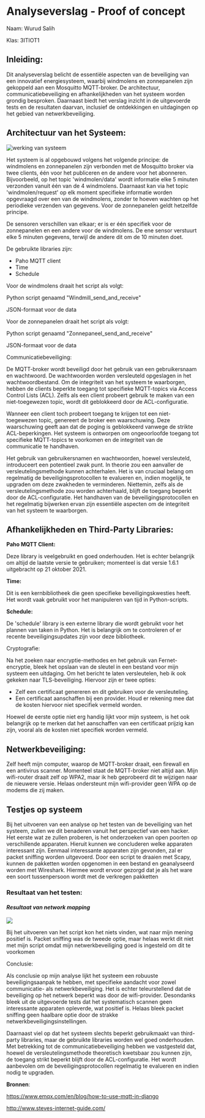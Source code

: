 # Analyseverslag - Proof of concept 
Naam: Wurud Salih

Klas: 3ITIOT1

## Inleiding:

Dit analyseverslag belicht de essentiële aspecten van de beveiliging van een innovatief energiesysteem, waarbij windmolens en zonnepanelen zijn gekoppeld aan een Mosquitto MQTT-broker. De architectuur, communicatiebeveiliging en afhankelijkheden van het systeem worden grondig besproken. Daarnaast biedt het verslag inzicht in de uitgevoerde tests en de resultaten daarvan, inclusief de ontdekkingen en uitdagingen op het gebied van netwerkbeveiliging.

## Architectuur van het Systeem:
![werking van systeem](verslagen/systeem.png)

Het systeem is al opgebouwd volgens het volgende principe: de windmolens en zonnepanelen zijn verbonden met de Mosquitto broker via twee clients, één voor het publiceren en de andere voor het abonneren. Bijvoorbeeld, op het topic 'windmolen/data' wordt informatie elke 5 minuten verzonden vanuit één van de 4 windmolens. Daarnaast kan via het topic 'windmolen/request' op elk moment specifieke informatie worden opgevraagd over een van de windmolens, zonder te hoeven wachten op het periodieke verzenden van gegevens. Voor de zonnepanelen geldt hetzelfde principe.

De sensoren verschillen van elkaar; er is er één specifiek voor de zonnepanelen en een andere voor de windmolens. De ene sensor verstuurt elke 5 minuten gegevens, terwijl de andere dit om de 10 minuten doet.

De gebruikte libraries zijn:

- Paho MQTT client
- Time
- Schedule

Voor de windmolens draait het script als volgt:

Python script genaamd "Windmill\_send\_and\_receive"

JSON-formaat voor de data

Voor de zonnepanelen draait het script als volgt:

Python script genaamd "Zonnepaneel\_send\_and\_receive"

JSON-formaat voor de data

Communicatiebeveiliging:

De MQTT-broker wordt beveiligd door het gebruik van een gebruikersnaam en wachtwoord. De wachtwoorden worden versleuteld opgeslagen in het wachtwoordbestand. Om de integriteit van het systeem te waarborgen, hebben de clients beperkte toegang tot specifieke MQTT-topics via Access Control Lists (ACL). Zelfs als een client probeert gebruik te maken van een niet-toegewezen topic, wordt dit geblokkeerd door de ACL-configuratie.

Wanneer een client toch probeert toegang te krijgen tot een niet-toegewezen topic, genereert de broker een waarschuwing. Deze waarschuwing geeft aan dat de poging is geblokkeerd vanwege de strikte ACL-beperkingen. Het systeem is ontworpen om ongeoorloofde toegang tot specifieke MQTT-topics te voorkomen en de integriteit van de communicatie te handhaven.

Het gebruik van gebruikersnamen en wachtwoorden, hoewel versleuteld, introduceert een potentieel zwak punt. In theorie zou een aanvaller de versleutelingsmethode kunnen achterhalen. Het is van cruciaal belang om regelmatig de beveiligingsprotocollen te evalueren en, indien mogelijk, te upgraden om deze zwakheden te verminderen. Niettemin, zelfs als de versleutelingsmethode zou worden achterhaald, blijft de toegang beperkt door de ACL-configuratie. Het handhaven van de beveiligingsprotocollen en het regelmatig bijwerken ervan zijn essentiële aspecten om de integriteit van het systeem te waarborgen.
## Afhankelijkheden en Third-Party Libraries:
**Paho MQTT Client:**

Deze library is veelgebruikt en goed onderhouden. Het is echter belangrijk om altijd de laatste versie te gebruiken; momenteel is dat versie 1.6.1 uitgebracht op 21 oktober 2021.

**Time:**

Dit is een kernbibliotheek die geen specifieke beveiligingskwesties heeft. Het wordt vaak gebruikt voor het manipuleren van tijd in Python-scripts.

**Schedule:**

De 'schedule' library is een externe library die wordt gebruikt voor het plannen van taken in Python. Het is belangrijk om te controleren of er recente beveiligingsupdates zijn voor deze bibliotheek.

Cryptografie:

Na het zoeken naar encryptie-methodes en het gebruik van Fernet-encryptie, bleek het opslaan van de sleutel in een bestand voor mijn systeem een uitdaging. Om het bericht te laten versleutelen, heb ik ook gekeken naar TLS-beveiliging. Hiervoor zijn er twee opties: 

- Zelf een certificaat genereren en dit gebruiken voor de versleuteling.
- Een certificaat aanschaffen bij een provider. Houd er rekening mee dat de kosten hiervoor niet specifiek vermeld worden.

Hoewel de eerste optie niet erg handig lijkt voor mijn systeem, is het ook belangrijk op te merken dat het aanschaffen van een certificaat prijzig kan zijn, vooral als de kosten niet specifiek worden vermeld.
## Netwerkbeveiliging:
Zelf heeft mijn computer, waarop de MQTT-broker draait, een firewall en een antivirus scanner. Momenteel staat de MQTT-broker niet altijd aan. Mijn wifi-router draait zelf op WPA2, maar ik heb geprobeerd dit te wijzigen naar de nieuwere versie. Helaas ondersteunt mijn wifi-provider geen WPA op de modems die zij maken.
## Testjes op systeem 
Bij het uitvoeren van een analyse op het testen van de beveiliging van het systeem, zullen we dit benaderen vanuit het perspectief van een hacker. Het eerste wat ze zullen proberen, is het onderzoeken van open poorten op verschillende apparaten. Hieruit kunnen we concluderen welke apparaten interessant zijn. Eenmaal interessante apparaten zijn gevonden, zal er packet sniffing worden uitgevoerd. Door een script te draaien met Scapy, kunnen de pakketten worden opgenomen in een bestand en geanalyseerd worden met Wireshark. Hiermee wordt ervoor gezorgd dat je als het ware een soort tussenpersoon wordt met de verkregen pakketten
### Resultaat van het testen:
#### *Resultaat van network mapping*
![](result.png)

Bij het uitvoeren van het script kon het niets vinden, wat naar mijn mening positief is. Packet sniffing was de tweede optie, maar helaas werkt dit niet met mijn script omdat mijn netwerkbeveiliging goed is ingesteld om dit te voorkomen

Conclusie:

Als conclusie op mijn analyse lijkt het systeem een robuuste beveiligingsaanpak te hebben, met specifieke aandacht voor zowel communicatie- als netwerkbeveiliging. Het is echter teleurstellend dat de beveiliging op het netwerk beperkt was door de wifi-provider. Desondanks bleek uit de uitgevoerde tests dat het systematisch scannen geen interessante apparaten opleverde, wat positief is. Helaas bleek packet sniffing geen haalbare optie door de strakke netwerkbeveiligingsinstellingen.

Daarnaast viel op dat het systeem slechts beperkt gebruikmaakt van third-party libraries, maar de gebruikte libraries worden wel goed onderhouden. Met betrekking tot de communicatiebeveiliging hebben we vastgesteld dat, hoewel de versleutelingsmethode theoretisch kwetsbaar zou kunnen zijn, de toegang strikt beperkt blijft door de ACL-configuratie. Het wordt aanbevolen om de beveiligingsprotocollen regelmatig te evalueren en indien nodig te upgraden.

**Bronnen**:

<https://www.emqx.com/en/blog/how-to-use-mqtt-in-django>

<http://www.steves-internet-guide.com/>


